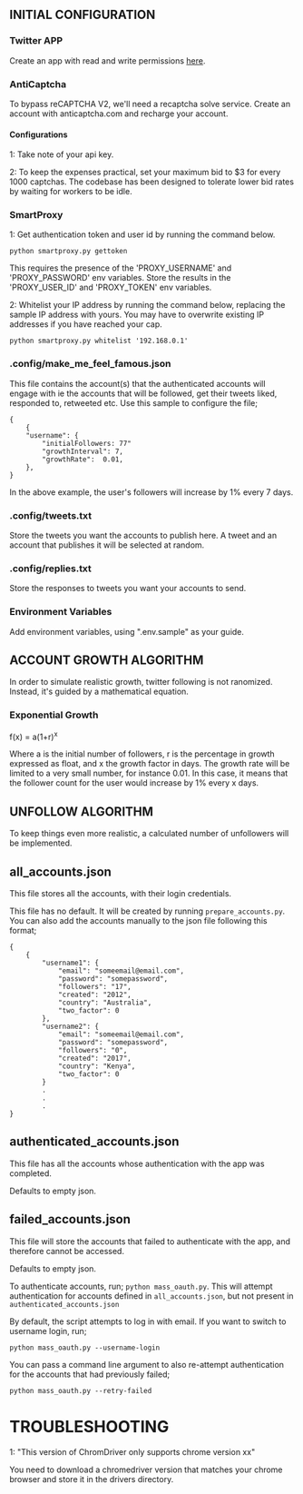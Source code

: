 ## INITIAL CONFIGURATION

### Twitter APP
Create an app with read and write permissions [here](https://developer.twitter.com/en/portal/apps/new).

### AntiCaptcha
To bypass reCAPTCHA V2, we'll need a recaptcha solve service. Create an account with anticaptcha.com and recharge your account.

#### Configurations
1: Take note of your api key.


2: To keep the expenses practical, set your maximum bid to $3 for every 1000 captchas. The codebase has been designed to tolerate lower bid rates by waiting for workers to be idle.

### SmartProxy

1: Get authentication token and user id by running the command below.

    python smartproxy.py gettoken

This requires the presence of the 'PROXY_USERNAME' and 'PROXY_PASSWORD' env variables.
Store the results in the 'PROXY_USER_ID' and 'PROXY_TOKEN' env variables.


2: Whitelist your IP address by running the command below, replacing the sample IP address with yours. You may have to overwrite existing IP addresses if you have reached your cap.

    python smartproxy.py whitelist '192.168.0.1'

### .config/make_me_feel_famous.json
This file contains the account(s) that the authenticated accounts will engage with ie the accounts that will be followed, get their tweets liked, responded to, retweeted etc. Use this sample to configure the file;


	{
		{
		"username": {
			"initialFollowers: 77"
			"growthInterval": 7,
			"growthRate":  0.01,
		},
	}

In the above example, the user's followers will increase by 1% every 7 days.

### .config/tweets.txt
Store the tweets you want the accounts to publish here. A tweet and an account that publishes it will be selected at random.

### .config/replies.txt
Store the responses to tweets you want your accounts to send.

### Environment Variables
Add environment variables, using ".env.sample" as your guide.


## ACCOUNT GROWTH ALGORITHM

In order to simulate realistic growth, twitter following is not ranomized. Instead, it's guided by a mathematical equation.


### Exponential Growth

f(x) = a(1+r)<sup>x</sup>


Where a is the initial number of followers, r is the percentage in growth expressed as float, and x the growth factor in days. The growth rate will be limited to a very small number, for instance 0.01. In this case, it means that the follower count for the user would increase by 1% every x days.


## UNFOLLOW ALGORITHM

To keep things even more realistic, a calculated number of unfollowers will be implemented.

## all_accounts.json
This file stores all the accounts, with their login credentials.

This file has no default. It will be created by running `prepare_accounts.py`. You can also add the accounts manually to the json file following this format;

    {
		{
		    "username1": {
		        "email": "someemail@email.com",
		        "password": "somepassword",
		        "followers": "17",
		        "created": "2012",
		        "country": "Australia",
		        "two_factor": 0
		    },
		    "username2": {
		        "email": "someemail@email.com",
		        "password": "somepassword",
		        "followers": "0",
		        "created": "2017",
		        "country": "Kenya",
		        "two_factor": 0
		    }
		    .
		    .
		    .
    }

## authenticated_accounts.json
This file has all the accounts whose authentication with the app was completed.

Defaults to empty json.

## failed_accounts.json
This file will store the accounts that failed to authenticate with the app, and therefore cannot be accessed.

Defaults to empty json.


To authenticate accounts, run; `python mass_oauth.py`. This will attempt authentication for accounts defined in `all_accounts.json`, but not present in `authenticated_accounts.json`


By default, the script attempts to log in with email. If you want to switch to username login, run;

`python mass_oauth.py --username-login`


You can pass a command line argument to also re-attempt authentication for the accounts that had previously failed;

`python mass_oauth.py --retry-failed`


# TROUBLESHOOTING

1: "This version of ChromDriver only supports chrome version xx"

You need to download a chromedriver version that matches your chrome browser and store it in the drivers directory.
